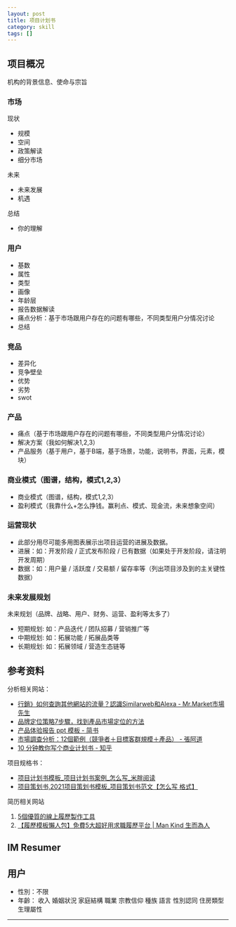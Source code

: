 ```yaml
---
layout: post
title: 项目计划书
category: skill
tags: []
---
```

## 项目概况

机构的背景信息、使命与宗旨

### 市场

现状

- 规模
- 空间
- 政策解读
- 细分市场

未来

- 未来发展
- 机遇

总结

- 你的理解

### 用户

- 基数
- 属性
- 类型
- 画像
- 年龄层
- 报告数据解读
- 痛点分析：基于市场跟用户存在的问题有哪些，不同类型用户分情况讨论
- 总结

### 竞品

- 差异化
- 竞争壁垒
- 优势
- 劣势
- swot

### 产品

- 痛点（基于市场跟用户存在的问题有哪些，不同类型用户分情况讨论）
- 解决方案（我如何解决1,2,3）
- 产品服务（基于用户，基于B端，基于场景，功能，说明书，界面，元素，模块）

### 商业模式（图谱，结构，模式1,2,3）

- 商业模式（图谱，结构，模式1,2,3）
- 盈利模式（我靠什么+怎么挣钱。赢利点、模式、现金流，未来想象空间）

### 运营现状

- 此部分用尽可能多用图表展示出项目运营的进展及数据。
- 进展：如：开发阶段 / 正式发布阶段 / 已有数据（如果处于开发阶段，请注明开发周期）
- 数据：如：用户量 / 活跃度 / 交易额 / 留存率等（列出项目涉及到的主关键性数据）

### 未来发展规划

未来规划（品牌、战略、用户、财务、运营、盈利等太多了）

- 短期规划: 如：产品迭代 / 团队招募 / 营销推广等
- 中期规划: 如：拓展功能 / 拓展品类等
- 长期规划: 如：拓展领域 / 营造生态链等

## 参考资料

分析相关网站：

- [行銷》如何查詢其他網站的流量？認識Similarweb和Alexa - Mr.Market市場先生](https://rich01.com/similarweb-and-alexa/)
- [品牌定位策略7步驟，找到產品市場定位的方法](https://transbiz.com.tw/%E5%93%81%E7%89%8C%E5%AE%9A%E4%BD%8D-brand-positioning/)
- [产品体验报告 ppt 模板 - 简书](https://www.jianshu.com/p/e08d0bff84ee)
- [市場調查分析：12個範例（競爭者＋目標客群規模＋產品） - 張阿道](https://daotw.com/%E5%B8%82%E5%A0%B4%E5%88%86%E6%9E%90/)
- [10 分钟教你写个商业计划书 - 知乎](https://zhuanlan.zhihu.com/p/21845926)

项目规格书：

- [项目计划书模板_项目计划书案例_怎么写_米胖阅读](https://yuedu.mipang.com/fanwen/jihuashu/xiangmu/)
- [项目策划书,2021项目策划书模板_项目策划书范文【怎么写 格式】](https://www.liuxue86.com/cehuashu/xiangmu/)

简历相关网站

1. [5個優質的線上履歷製作工具](https://lightpdf.com/tw/resume-creators-job-hunters.html)
2. [【履歷模板懶人包】免費5大超好用求職履歷平台 | Man Kind 生而為人](https://www.mankind01.com/resume-online/)

## IM Resumer

## 用户

- 性別：不限
- 年齡：
  收入
  婚姻狀況
  家庭結構
  職業
  宗教信仰
  種族
  語言
  性別認同
  住房類型
  生理屬性

---
